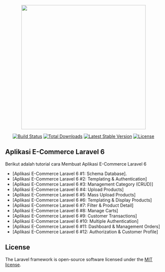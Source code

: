 <p align="center"><img src="https://res.cloudinary.com/dtfbvvkyp/image/upload/v1566331377/laravel-logolockup-cmyk-red.svg" width="400"></p>

<p align="center">
<a href="https://travis-ci.org/laravel/framework"><img src="https://travis-ci.org/laravel/framework.svg" alt="Build Status"></a>
<a href="https://packagist.org/packages/laravel/framework"><img src="https://poser.pugx.org/laravel/framework/d/total.svg" alt="Total Downloads"></a>
<a href="https://packagist.org/packages/laravel/framework"><img src="https://poser.pugx.org/laravel/framework/v/stable.svg" alt="Latest Stable Version"></a>
<a href="https://packagist.org/packages/laravel/framework"><img src="https://poser.pugx.org/laravel/framework/license.svg" alt="License"></a>
</p>

## Aplikasi E-Commerce Laravel 6

Berikut adalah tutorial cara Membuat Aplikasi E-Commerce Laravel 6

- [Aplikasi E-Commerce Laravel 6 #1: Schema Database].
- [Aplikasi E-Commerce Laravel 6 #2: Templating & Authentication]
- [Aplikasi E-Commerce Laravel 6 #3: Management Category (CRUD)]
- [Aplikasi E-Commerce Laravel 6 #4: Upload Products]
- [Aplikasi E-Commerce Laravel 6 #5: Mass Upload Products]
- [Aplikasi E-Commerce Laravel 6 #6: Templating & Display Products]
- [Aplikasi E-Commerce Laravel 6 #7: Filter & Product Detail]
- [Aplikasi E-Commerce Laravel 6 #8: Manage Carts]
- [Aplikasi E-Commerce Laravel 6 #9: Customer Transactions]
- [Aplikasi E-Commerce Laravel 6 #10: Multiple Authentication]
- [Aplikasi E-Commerce Laravel 6 #11: Dashboard & Management Orders]
- [Aplikasi E-Commerce Laravel 6 #12: Authorization & Customer Profile]


## License

The Laravel framework is open-source software licensed under the [MIT license](https://opensource.org/licenses/MIT).
